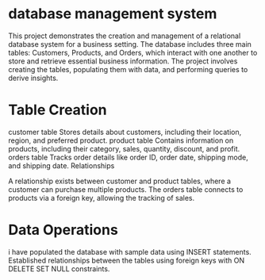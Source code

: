 # database management system

This project demonstrates the creation and management of a relational database system for a business setting. The database includes three main tables: Customers, Products, and Orders, which interact with one another to store and retrieve essential business information. The project involves creating the tables, populating them with data, and performing queries to derive insights.

# Table Creation

customer table Stores details about customers, including their location, region, and preferred product.
product table Contains information on products, including their category, sales, quantity, discount, and profit.
orders table Tracks order details like order ID, order date, shipping mode, and shipping date.
Relationships

A relationship exists between customer and product tables, where a customer can purchase multiple products.
The orders table connects to products via a foreign key, allowing the tracking of sales.

# Data Operations

i have populated the database with sample data using INSERT statements.
Established relationships between the tables using foreign keys with ON DELETE SET NULL constraints.
